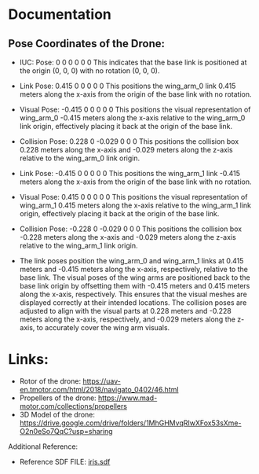 # Documentation

## Pose Coordinates of the Drone:
- IUC: Pose: <pose>0 0 0 0 0 0</pose>
This indicates that the base link is positioned at the origin (0, 0, 0) with no rotation (0, 0, 0).

- Link Pose: <pose>0.415 0 0 0 0 0</pose>
This positions the wing_arm_0 link 0.415 meters along the x-axis from the origin of the base link with no rotation.

- Visual Pose: <pose>-0.415 0 0 0 0 0</pose>
This positions the visual representation of wing_arm_0 -0.415 meters along the x-axis relative to the wing_arm_0 link origin, effectively placing it back at the origin of the base link.

- Collision Pose: <pose>0.228 0 -0.029 0 0 0</pose>
This positions the collision box 0.228 meters along the x-axis and -0.029 meters along the z-axis relative to the wing_arm_0 link origin.

- Link Pose: <pose>-0.415 0 0 0 0 0</pose>
This positions the wing_arm_1 link -0.415 meters along the x-axis from the origin of the base link with no rotation.

- Visual Pose: <pose>0.415 0 0 0 0 0</pose>
This positions the visual representation of wing_arm_1 0.415 meters along the x-axis relative to the wing_arm_1 link origin, effectively placing it back at the origin of the base link.

- Collision Pose: <pose>-0.228 0 -0.029 0 0 0</pose>
This positions the collision box -0.228 meters along the x-axis and -0.029 meters along the z-axis relative to the wing_arm_1 link origin.

-  The link poses position the wing_arm_0 and wing_arm_1 links at 0.415 meters and -0.415 meters along the x-axis, respectively, relative to the base link. The visual poses of the wing arms are positioned back to the base link origin by offsetting them with -0.415 meters and 0.415 meters along the x-axis, respectively. This ensures that the visual meshes are displayed correctly at their intended locations. The collision poses are adjusted to align with the visual parts at 0.228 meters and -0.228 meters along the x-axis, respectively, and -0.029 meters along the z-axis, to accurately cover the wing arm visuals.


# Links:

-  Rotor of the drone: https://uav-en.tmotor.com/html/2018/navigato_0402/46.html
-  Propellers of the drone: https://www.mad-motor.com/collections/propellers
-   3D Model of the drone: https://drive.google.com/drive/folders/1MhGHMvqRIwXFox53sXme-O2n0eSo7QqC?usp=sharing

Additional Reference:
- Reference SDF FILE: [iris.sdf](https://github.com/PX4/PX4-SITL_gazebo-classic/tree/67431d233f0f08de647f0eb11239816f9c8bd6c6/models/iris)
